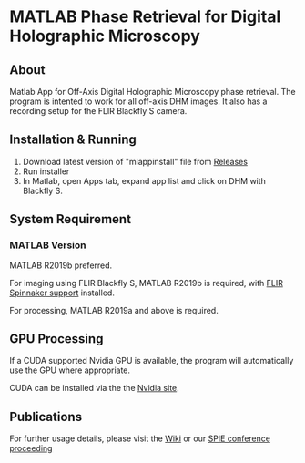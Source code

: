 # MATLAB Phase Retrieval for Digital Holographic Microscopy

## About

Matlab App for Off-Axis Digital Holographic Microscopy phase retrieval. The program is intented to work for all off-axis DHM images. It also has a recording setup for the FLIR Blackfly S camera.

## Installation & Running

1. Download latest version of "mlappinstall" file from [Releases](https://github.com/PurelyWhite/DHM_MATLAB_ANUAOLAB/releases)
2. Run installer
3. In Matlab, open Apps tab, expand app list and click on DHM with Blackfly S.

## System Requirement
### MATLAB Version
MATLAB R2019b preferred.

For imaging using FLIR Blackfly S, MATLAB R2019b is required, with [FLIR Spinnaker support](https://au.mathworks.com/matlabcentral/fileexchange/69202-flir-spinnaker-support-by-image-acquisition-toolbox) installed.

For processing, MATLAB R2019a and above is required.

## GPU Processing

If a CUDA supported Nvidia GPU is available, the program will automatically use the GPU where appropriate.

CUDA can be installed via the the [Nvidia site](https://developer.nvidia.com/cuda-downloads).

## Publications

For further usage details, please visit the [Wiki](https://github.com/PurelyWhite/DHM_MATLAB_ANUAOLAB/wiki) or our [SPIE conference proceeding](https://www.spiedigitallibrary.org/conference-proceedings-of-spie/11202/112021C/Software-package-for-off-axis-digital-holographic-microscopy-imaging-processing/10.1117/12.2539541.full)
